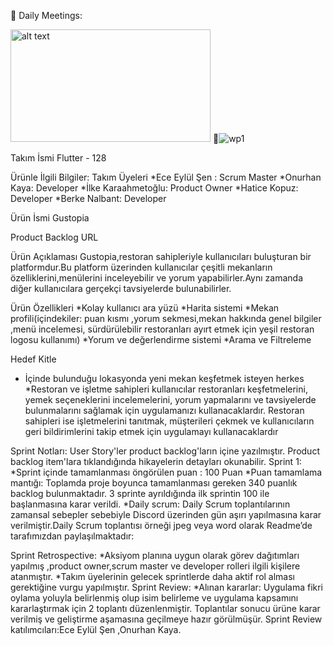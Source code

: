 
Daily Meetings:
 

<img src="https://www.hizliresim.com/qhh0xlm" alt="alt text" width="320" height="180">

![wp1](http://www.hizliresim.com/qhh0x1m)

Takım İsmi 
Flutter - 128

Ürünle İlgili Bilgiler:
Takım Üyeleri
*Ece Eylül Şen : Scrum Master
*Onurhan Kaya: Developer 
*İlke Karaahmetoğlu: Product Owner
*Hatice Kopuz: Developer
*Berke Nalbant: Developer

Ürün İsmi 
Gustopia

Product Backlog URL


Ürün Açıklaması
Gustopia,restoran sahipleriyle kullanıcıları buluşturan bir platformdur.Bu platform üzerinden kullanıcılar çeşitli mekanların özelliklerini,menülerini inceleyebilir ve yorum yapabilirler.Aynı zamanda diğer kullanıcılara gerçekçi tavsiyelerde bulunabilirler.


Ürün Özellikleri
*Kolay kullanıcı ara yüzü
*Harita sistemi
*Mekan profili(içindekiler: puan kısmı ,yorum sekmesi,mekan hakkında genel bilgiler ,menü incelemesi, sürdürülebilir restoranları ayırt etmek için yeşil restoran logosu kullanımı)
*Yorum ve değerlendirme sistemi
*Arama ve Filtreleme

Hedef Kitle
* İçinde bulunduğu lokasyonda yeni mekan keşfetmek isteyen herkes
*Restoran ve işletme sahipleri
kullanıcılar restoranları keşfetmelerini, yemek seçeneklerini incelemelerini, yorum yapmalarını ve tavsiyelerde bulunmalarını sağlamak için uygulamanızı kullanacaklardır. Restoran sahipleri ise işletmelerini tanıtmak, müşterileri çekmek ve kullanıcıların geri bildirimlerini takip etmek için uygulamayı kullanacaklardır

Sprint Notları:
User Story'ler product backlog'ların içine yazılmıştır. Product backlog item'lara tıklandığında hikayelerin detayları okunabilir.
Sprint 1:
*Sprint içinde tamamlanması öngörülen puan : 100 Puan
*Puan tamamlama mantığı: Toplamda proje boyunca tamamlanması gereken 340 puanlık backlog bulunmaktadır. 3 sprinte ayrıldığında ilk sprintin 100 ile başlanmasına karar verildi.
*Daily scrum: Daily Scrum toplantılarının zamansal sebepler sebebiyle Discord üzerinden gün aşırı yapılmasına karar verilmiştir.Daily Scrum toplantısı örneği jpeg veya word olarak Readme’de tarafımızdan paylaşılmaktadır:

Sprint Retrospective:
*Aksiyom planına uygun olarak görev dağıtımları yapılmış ,product owner,scrum master ve developer rolleri ilgili kişilere atanmıştır.
*Takım üyelerinin gelecek sprintlerde daha aktif rol alması gerektiğine vurgu yapılmıştır.
 Sprint Review:
*Alınan kararlar: Uygulama fikri oylama yoluyla belirlenmiş olup isim  belirleme ve uygulama kapsamını kararlaştırmak için 2 toplantı düzenlenmiştir. Toplantılar sonucu ürüne karar verilmiş ve geliştirme aşamasına geçilmeye hazır görülmüşür. Sprint Review katılımcıları:Ece Eylül Şen ,Onurhan Kaya.
